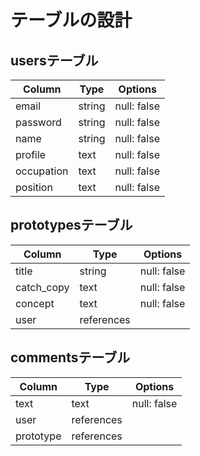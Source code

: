 # テーブルの設計

## usersテーブル

| Column                   | Type   | Options     |
| ------------------------ | ------ | ----------- |
| email                    | string | null: false |
| password                 | string | null: false |
| name                     | string | null: false |
| profile                  | text   | null: false |
| occupation               | text   | null: false |
| position                 | text   | null: false |

## prototypesテーブル

| Column                   | Type       | Options     |
| ------------------------ | ------     | ----------- |
| title                    | string     | null: false |
| catch_copy               | text       | null: false |
| concept                  | text       | null: false |
| user                     | references |             |

## commentsテーブル

| Column                   | Type       | Options     |
| ------------------------ | ------     | ----------- |
| text                     | text       | null: false |
| user                     | references |             |
| prototype                | references |             |
